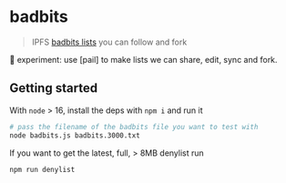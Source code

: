 # badbits

> IPFS [badbits lists](https://badbits.dwebops.pub/) you can follow and fork

🧪 experiment: use [pail] to make lists we can share, edit, sync and fork.

## Getting started

With `node` > 16, install the deps with `npm i` and run it

```sh
# pass the filename of the badbits file you want to test with
node badbits.js badbits.3000.txt
```

If you want to get the latest, full, > 8MB denylist run

```
npm run denylist
```
